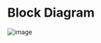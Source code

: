 # Block Diagram

![image](https://user-images.githubusercontent.com/94230294/144291960-a5a55d17-fc40-405f-b006-cd9f1904ff16.png)
